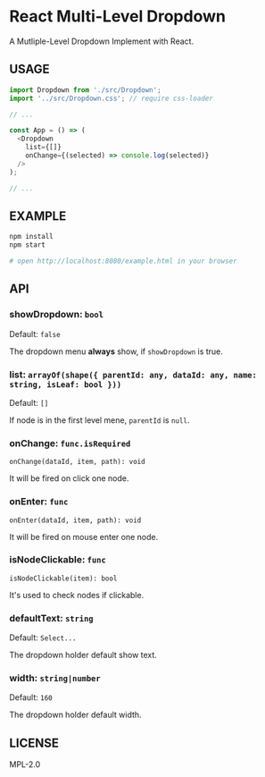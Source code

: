 # React Multi-Level Dropdown

A Mutliple-Level Dropdown Implement with React.

## USAGE

``` javascript
import Dropdown from './src/Dropdown';
import '../src/Dropdown.css'; // require css-loader

// ...

const App = () => (
  <Dropdown
    list={[]}
    onChange={(selected) => console.log(selected)}
  />
);

// ...
```

## EXAMPLE

``` bash
npm install
npm start

# open http://localhost:8080/example.html in your browser
```

## API

### showDropdown: `bool`

Default: `false`

The dropdown menu **always** show, if `showDropdown` is true.

### list: `arrayOf(shape({ parentId: any, dataId: any, name: string, isLeaf: bool }))`

Default: `[]`

If node is in the first level mene, `parentId` is `null`.

### onChange: `func.isRequired`

`onChange(dataId, item, path): void`

It will be fired on click one node.

### onEnter: `func`

`onEnter(dataId, item, path): void`

It will be fired on mouse enter one node.

### isNodeClickable: `func`

`isNodeClickable(item): bool`

It's used to check nodes if clickable.

### defaultText: `string`

Default: `Select...`

The dropdown holder default show text.

### width: `string|number`

Default: `160`

The dropdown holder default width.

## LICENSE

MPL-2.0
